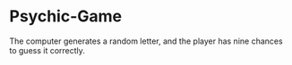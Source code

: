 # Psychic-Game
The computer generates a random letter, and the player has nine chances to guess it correctly.
